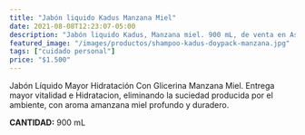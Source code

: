 ```yaml
---
title: "Jabón liquido Kadus Manzana Miel"
date: 2021-08-08T12:23:07-05:00
description: "Jabón liquido Kadus, Manzana miel. 900 mL, de venta en Aslimp Iquique, Chile"
featured_image: "/images/productos/shampoo-kadus-doypack-manzana.jpg"
tags: ["cuidado personal"]
price: "$1.500"
---
```

Jabón Líquido Mayor Hidratación Con Glicerina Manzana Miel. Entrega mayor vitalidad e Hidratacion, eliminando la suciedad producida por el ambiente, con aroma amanzana miel profundo y duradero. 

**CANTIDAD:** 900 mL